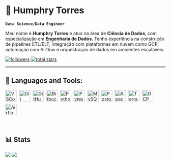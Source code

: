 # 👺 Humphry Torres

**`Data Science/Data Engineer`**

Meu nome é **Humphry Torres** e atuo na área de **Ciência de Dados**, com especialização em **Engenharia de Dados**. Tenho experiência na construção de pipelines ETL/ELT, integração com plataformas em nuvem como GCP, automação com Airflow e orquestração de dados em ambientes escaláveis.

<div>
 <a href="https://github.com/ht-yarll?tab=followers">
         <img alt="followers" title="Follow me on Github" src="https://custom-icon-badges.demolab.com/github/followers/ht-yarll?color=236ad3&labelColor=1155ba&style=for-the-badge&logo=person-add&label=Follow&logoColor=white"/></a>
      <a href="https://github.com/ht-yarll?tab=repositories&sort=stargazers">
         <img alt="total stars" title="Total stars on GitHub" src="https://custom-icon-badges.demolab.com/github/stars/ht-yarll?color=55960c&style=for-the-badge&labelColor=488207&logo=star"/></a>
</div>

<hr style="height: 3px; background-color: grey; border: none;" />

## 🧬 Languages and Tools:
<div style="display: flex; gap: 8px; flex-wrap: wrap; align-items: center;">

  <!-- IDE -->
  <a href="https://code.visualstudio.com/brand" target="_blank" rel="noreferrer"> 
    <img src="https://cdn.jsdelivr.net/gh/devicons/devicon@latest/icons/vscode/vscode-original.svg" width="35" height="35" alt="VSCode"/>
  </a> 

  <!-- Versionamento -->
  <a href="https://git-scm.com/" target="_blank" rel="noreferrer"> 
    <img src="https://cdn.jsdelivr.net/gh/devicons/devicon@latest/icons/git/git-original.svg" width="35" height="35" alt="Git"/> 
  </a> 

  <a href="https://docs.github.com/en" target="_blank" rel="noreferrer"> 
    <img src="https://cdn.jsdelivr.net/gh/devicons/devicon@latest/icons/github/github-original.svg" width="35" height="35" alt="GitHub"/>
  </a>

  <a href="https://bitbucket.org/product" target="_blank" rel="noreferrer">
    <img src="https://cdn.jsdelivr.net/gh/devicons/devicon@latest/icons/bitbucket/bitbucket-original.svg" width="35" height="35" alt="Bitbucket" />
  </a>

  <!-- Linguagem + Testes -->
  <a href="https://www.python.org" target="_blank" rel="noreferrer"> 
    <img src="https://cdn.jsdelivr.net/gh/devicons/devicon@latest/icons/python/python-original.svg" width="35" height="35" alt="Python" /> 
  </a> 

  <a href="https://docs.pytest.org/" target="_blank" rel="noreferrer">
    <img src="https://cdn.jsdelivr.net/gh/devicons/devicon@latest/icons/pytest/pytest-original.svg" width="35" height="35" alt="Pytest" />
  </a>

  <!-- Bancos de dados -->
  <a href="https://www.mysql.com/" target="_blank" rel="noreferrer"> 
    <img src="https://cdn.jsdelivr.net/gh/devicons/devicon@latest/icons/mysql/mysql-original.svg" width="35" height="35" alt="MySQL" />
  </a>

  <a href="https://www.postgresql.org" target="_blank" rel="noreferrer"> 
    <img src="https://cdn.jsdelivr.net/gh/devicons/devicon@latest/icons/postgresql/postgresql-original.svg" width="35" height="35" alt="PostgreSQL" /> 
  </a>

  <!-- Processamento -->
  <a href="https://spark.apache.org/docs/latest/api/python/index.html" target="_blank" rel="noreferrer"> 
    <img src="https://cdn.jsdelivr.net/gh/devicons/devicon@latest/icons/apachespark/apachespark-original.svg" width="35" height="35" alt="Apache Spark"/>
  </a> 

  <!-- Infraestrutura -->
  <a href="https://developer.hashicorp.com/terraform" target="_blank" rel="noreferrer">
    <img src="https://cdn.jsdelivr.net/gh/devicons/devicon@latest/icons/terraform/terraform-original.svg" width="35" height="35" alt="Terraform"/>
  </a>

  <!-- Cloud -->
  <a href="https://cloud.google.com" target="_blank" rel="noreferrer"> 
    <img src="https://cdn.jsdelivr.net/gh/devicons/devicon@latest/icons/googlecloud/googlecloud-original.svg" width="35" height="35" alt="GCP"/>
  </a> 

  <!-- Orquestração -->
  <a href="https://airflow.apache.org/" target="_blank" rel="noreferrer">
    <img src="https://cdn.jsdelivr.net/gh/devicons/devicon@latest/icons/apacheairflow/apacheairflow-original.svg" width="35" height="35" alt="Airflow" />
  </a>

</div>
<br />
<br />

## 📊 Stats

<div style="display: flex; gap: 4px; flex-wrap: wrap; align-items: start;">
<picture>
  <source
    srcset="https://github-readme-stats.vercel.app/api?username=ht-yarll&show_icons=true&theme=radical"
    media="(prefers-color-scheme: dark)"
  />
  <source
    srcset="https://github-readme-stats.vercel.app/api?username=ht-yarll&show_icons=true&theme=tokyonight"
    media="(prefers-color-scheme: light), (prefers-color-scheme: no-preference)"
  />
  <img src="https://github-readme-stats.vercel.app/api?username=ht-yarll&show_icons=true" />
</picture>

<picture>
  <source
    srcset="https://github-readme-stats.vercel.app/api/top-langs/?username=ht-yarll&layout=compact&theme=radical"
    media="(prefers-color-scheme: dark)"
  />
  <source
    srcset="https://github-readme-stats.vercel.app/api/top-langs/?username=ht-yarll&layout=compact&theme=tokyonight"
    media="(prefers-color-scheme: light), (prefers-color-scheme: no-preference)"
  />
  <img src="https://github-readme-stats.vercel.app/api?username=ht-yarll&show_icons=true" />
</picture>
</div>
<br />
<br />
<br />
